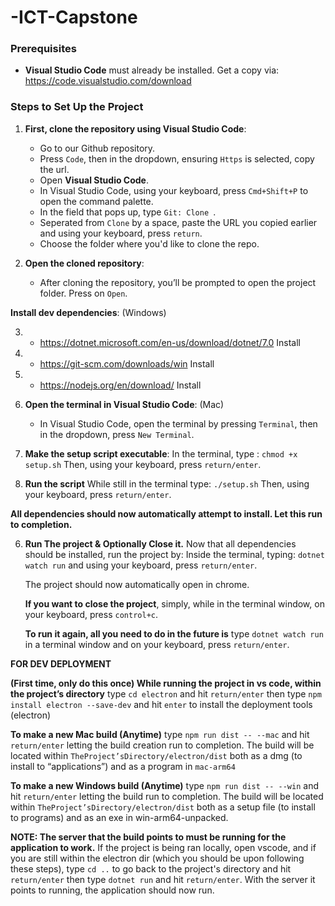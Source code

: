 # -ICT-Capstone

### Prerequisites
- **Visual Studio Code** must already be installed. Get a copy via: https://code.visualstudio.com/download

### Steps to Set Up the Project

1. **First, clone the repository using Visual Studio Code**:
    - Go to our Github repository. 
    - Press `Code`, then in the dropdown, ensuring `Https` is selected, copy the url.
   - Open **Visual Studio Code**.
   - In Visual Studio Code, using your keyboard, press `Cmd+Shift+P` to open the command palette.
   - In the field that pops up, type `Git: Clone `.
   - Seperated from `Clone` by a space, paste the URL you copied earlier and using your keyboard, press `return`. 
   - Choose the folder where you'd like to clone the repo.

2. **Open the cloned repository**:
   - After cloning the repository, you’ll be prompted to open the project folder. Press on `Open`.

**Install dev dependencies**: (Windows)

3. - https://dotnet.microsoft.com/en-us/download/dotnet/7.0 Install

4. - https://git-scm.com/downloads/win Install

5. - https://nodejs.org/en/download/ Install

3. **Open the terminal in Visual Studio Code**: (Mac)
   - In Visual Studio Code, open the terminal by pressing `Terminal`, then in the dropdown, press `New Terminal`.

4. **Make the setup script executable**:
   In the terminal, type :
   `chmod +x setup.sh`
   Then, using your keyboard, press `return/enter`.

5. **Run the script**
   While still in the terminal type:
   `./setup.sh`
   Then, using your keyboard, press `return/enter`.

**All dependencies should now automatically attempt to install. Let this run to completion.**

6. **Run The project & Optionally Close it.**
   Now that all dependencies should be installed, run the project by:
   Inside the terminal, typing:
   `dotnet watch run`
   and using your keyboard, press `return/enter`.
   
   The project should now automatically open in chrome.

   **If you want to close the project**, simply, while in the terminal window, on your keyboard, press `control+c`.

   **To run it again, all you need to do in the future is** type `dotnet watch run` in a terminal window and on your keyboard, press `return/enter`.

**FOR DEV DEPLOYMENT** 

**(First time, only do this once) While running the project in vs code, within the project’s directory** type `cd electron` and hit `return/enter` then type `npm install electron --save-dev` and hit `enter` to install the deployment tools (electron)

**To make a new Mac build (Anytime)** type 
`npm run dist -- --mac` and hit `return/enter` letting the build creation run to completion. The build will be located within `TheProject’sDirectory/electron/dist` both as a dmg (to install to “applications”) and as a program in `mac-arm64` 

**To make a new Windows build (Anytime)** type
`npm run dist -- --win` and hit `return/enter` letting the build run to completion. The build will be located within `TheProject’sDirectory/electron/dist` both as a setup file (to install to programs) and as an exe in win-arm64-unpacked.


**NOTE: The server that the build points to must be running for the application to work.** If the project is being ran locally, open vscode, and if you are still within the electron dir (which you should be upon following these steps), type
`cd ..` to go back to the project's directory and hit `return/enter` then type 
`dotnet run` and hit `return/enter`. With the server it points to running, the application should now run.
